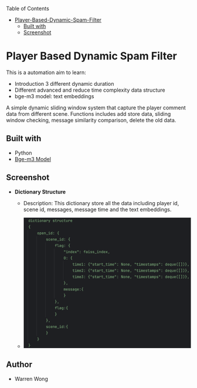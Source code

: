 Table of Contents</u>

- [Player-Based-Dynamic-Spam-Filter](#Player-Based-Dynamic-Spam-Filter)
  * [Built with](#built-with)
  * [Screenshot](#screenshot)

# Player Based Dynamic Spam Filter

This is a automation aim to learn:

- Introduction 3 different dynamic duration 
- Different advanced and reduce time complexity data structure 
- bge-m3 model: text embeddings



A simple dynamic sliding window system that capture the player comment data from different scene. Functions includes add store data, sliding window checking, message similarity comparison, delete the old data.



## Built with

- Python
- <a href="https://huggingface.co/BAAI/bge-m3/">Bge-m3 Model</a>



## Screenshot

- **Dictionary Structure**

  - Description: This dictionary store all the data including player id, scene id, messages, message time and the text embeddings. 

  - ![menu](README/dictionary.png)

    


## Author

- Warren Wong
